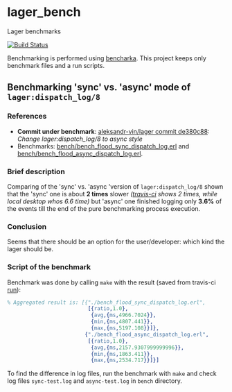# lager_bench

Lager benchmarks

[![Build Status](https://secure.travis-ci.org/aleksandr-vin/lager_bench.png)](http://travis-ci.org/aleksandr-vin/lager_bench)

Benchmarking is performed using [bencharka](https://github.com/aleksandr-vin/bencharka). This project keeps only benchmark files and a run scripts.


## Benchmarking 'sync' vs. 'async' mode of `lager:dispatch_log/8`

### References

* **Commit under benchmark**: [aleksandr-vin/lager commit de380c88](https://github.com/aleksandr-vin/lager/commit/de380c88): *Change lager:dispatch_log/8 to async style*
* Benchmarks: [bench/bench_flood_sync_dispatch_log.erl](https://github.com/aleksandr-vin/lager_bench/blob/master/bench/bench_flood_sync_dispatch_log.erl) and [bench/bench_flood_async_dispatch_log.erl](https://github.com/aleksandr-vin/lager_bench/blob/master/bench/bench_flood_async_dispatch_log.erl).


### Brief description

Comparing of the 'sync' vs. 'async 'version of `lager:dispatch_log/8` shown that the 'sync' one is about **2 times** slower *([travis-ci](https://travis-ci.org/aleksandr-vin/lager_bench/jobs/3440273) shows 2 times, while local desktop whos 6.6 time)* but 'async' one finished logging only **3.6%** of the events till the end of the pure benchmarking process execution.


### Conclusion

Seems that there should be an option for the user/developer: which kind the lager should be.


### Script of the benchmark

Benchmark was done by calling `make` with the result (saved from travis-ci [run](https://travis-ci.org/aleksandr-vin/lager_bench/jobs/3440273)):
```erlang
% Aggregated result is: [{"./bench_flood_sync_dispatch_log.erl",
                          [{ratio,1.0},
                           {avg,{ms,4966.7024}},
                           {min,{ms,4807.441}},
                           {max,{ms,5197.108}}]},
                         {"./bench_flood_async_dispatch_log.erl",
                          [{ratio,1.0},
                           {avg,{ms,2157.9307999999996}},
                           {min,{ms,1863.411}},
                           {max,{ms,2534.717}}]}]
```

To find the difference in log files, run the benchmark with `make` and check log files `sync-test.log` and `async-test.log` in `bench` directory.
